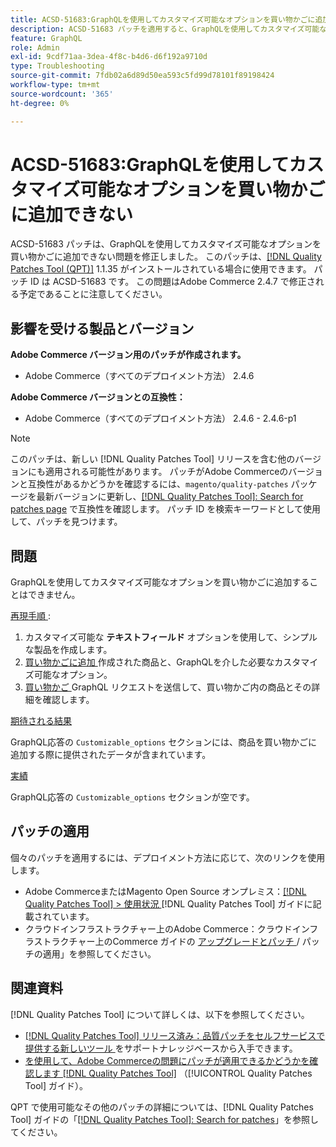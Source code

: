```yaml
---
title: ACSD-51683:GraphQLを使用してカスタマイズ可能なオプションを買い物かごに追加できない
description: ACSD-51683 パッチを適用すると、GraphQLを使用してカスタマイズ可能なオプションを買い物かごに追加できないAdobe Commerceの問題を修正できます。
feature: GraphQL
role: Admin
exl-id: 9cdf71aa-3dea-4f8c-b4d6-d6f192a9710d
type: Troubleshooting
source-git-commit: 7fdb02a6d89d50ea593c5fd99d78101f89198424
workflow-type: tm+mt
source-wordcount: '365'
ht-degree: 0%

---
```


# ACSD-51683:GraphQLを使用してカスタマイズ可能なオプションを買い物かごに追加できない

ACSD-51683 パッチは、GraphQLを使用してカスタマイズ可能なオプションを買い物かごに追加できない問題を修正しました。 このパッチは、[[!DNL Quality Patches Tool (QPT)]](https://experienceleague.adobe.com/ja/docs/commerce-operations/tools/quality-patches-tool/quality-patches-tool-to-self-serve-quality-patches) 1.1.35 がインストールされている場合に使用できます。 パッチ ID は ACSD-51683 です。 この問題はAdobe Commerce 2.4.7 で修正される予定であることに注意してください。

## 影響を受ける製品とバージョン

**Adobe Commerce バージョン用のパッチが作成されます。**

* Adobe Commerce（すべてのデプロイメント方法） 2.4.6

**Adobe Commerce バージョンとの互換性：**

* Adobe Commerce（すべてのデプロイメント方法） 2.4.6 - 2.4.6-p1

>[!NOTE]
>
>このパッチは、新しい [!DNL Quality Patches Tool] リリースを含む他のバージョンにも適用される可能性があります。 パッチがAdobe Commerceのバージョンと互換性があるかどうかを確認するには、`magento/quality-patches` パッケージを最新バージョンに更新し、[[!DNL Quality Patches Tool]: Search for patches page](https://experienceleague.adobe.com/tools/commerce-quality-patches/index.html?lang=ja) で互換性を確認します。 パッチ ID を検索キーワードとして使用して、パッチを見つけます。

## 問題

GraphQLを使用してカスタマイズ可能なオプションを買い物かごに追加することはできません。

<u> 再現手順 </u>:

1. カスタマイズ可能な **テキストフィールド** オプションを使用して、シンプルな製品を作成します。
1. [ 買い物かごに追加 ](https://developer.adobe.com/commerce/webapi/graphql/tutorials/checkout/add-product-to-cart/) 作成された商品と、GraphQLを介した必要なカスタマイズ可能なオプション。
1. [ 買い物かご ](https://developer.adobe.com/commerce/webapi/graphql/schema/cart/queries/cart/)GraphQL リクエストを送信して、買い物かご内の商品とその詳細を確認します。

<u> 期待される結果 </u>

GraphQL応答の `Customizable_options` セクションには、商品を買い物かごに追加する際に提供されたデータが含まれています。

<u> 実績 </u>

GraphQL応答の `Customizable_options` セクションが空です。

## パッチの適用

個々のパッチを適用するには、デプロイメント方法に応じて、次のリンクを使用します。

* Adobe CommerceまたはMagento Open Source オンプレミス：[[!DNL Quality Patches Tool] > 使用状況 ](/help/tools/quality-patches-tool/usage.md) [!DNL Quality Patches Tool] ガイドに記載されています。
* クラウドインフラストラクチャー上のAdobe Commerce：クラウドインフラストラクチャー上のCommerce ガイドの [ アップグレードとパッチ ](https://experienceleague.adobe.com/docs/commerce-cloud-service/user-guide/develop/upgrade/apply-patches.html?lang=ja)/ パッチの適用」を参照してください。

## 関連資料

[!DNL Quality Patches Tool] について詳しくは、以下を参照してください。

* [[!DNL Quality Patches Tool]  リリース済み：品質パッチをセルフサービスで提供する新しいツール ](https://experienceleague.adobe.com/ja/docs/commerce-operations/tools/quality-patches-tool/quality-patches-tool-to-self-serve-quality-patches) をサポートナレッジベースから入手できます。
* [ を使用して、Adobe Commerceの問題にパッチが適用できるかどうかを確認します  [!DNL Quality Patches Tool]](/help/tools/quality-patches-tool/patches-available-in-qpt/check-patch-for-magento-issue-with-magento-quality-patches.md) （[!UICONTROL Quality Patches Tool] ガイド）。


QPT で使用可能なその他のパッチの詳細については、[!DNL Quality Patches Tool] ガイドの「[[!DNL Quality Patches Tool]: Search for patches](https://experienceleague.adobe.com/tools/commerce-quality-patches/index.html?lang=ja)」を参照してください。
